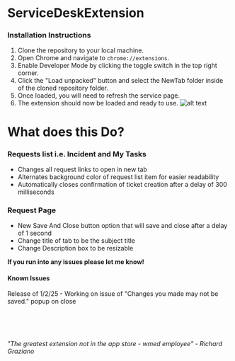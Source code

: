 # ServiceDeskExtension

### **Installation Instructions**

1. Clone the repository to your local machine.
2. Open Chrome and navigate to `chrome://extensions`.
3. Enable Developer Mode by clicking the toggle switch in the top right corner.
4. Click the "Load unpacked" button and select the NewTab folder inside of the cloned repository folder.
5. Once loaded, you will need to refresh the service page.
6. The extension should now be loaded and ready to use.
   ![alt text](https://developer.chrome.com/static/docs/extensions/get-started/tutorial/hello-world/image/extensions-page-e0d64d89a6acf_856.png)

# **What does this Do?**

### **Requests list i.e. Incident and My Tasks**

- Changes all request links to open in new tab
- Alternates background color of request list item for easier readability
- Automatically closes confirmation of ticket creation after a delay of 300 milliseconds

### **Request Page**

- New Save And Close button option that will save and close after a delay of 1 second
- Change title of tab to be the subject title
- Change Description box to be resizable
  <br>

**If you run into any issues please let me know!**

#### **Known Issues**

Release of 1/2/25 - Working on issue of "Changes you made may not be saved." popup on close

<br>
<br>
<br>

_"The greatest extension not in the app store - wmed employee" - Richard Graziano_
